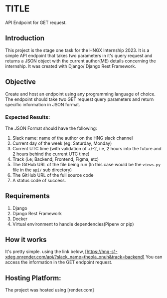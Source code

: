 # TITLE

API Endpoint for GET request. 

## Introduction

This project is the stage one task for the HNGX Internship 2023. It is a simple API endpoint
that takes two parameters in it's query request and returns a JSON object with the current author(ME) details
concerning the internship. It was created with Django/ Django Rest Framework. 

## Objective

Create and host an endpoint using any programming language of choice. The endpoint should take two GET request
query parameters and return specific information in JSON format. 
### Expected Results: 
The JSON Format should have the following:
1. Slack name: name of the author on the HNG slack channel
2. Current day of the week (eg: Saturday, Monday)
3. Current UTC time (with validation of +/-2, i.e, 2 hours into the future and 2 hours behind the current UTC time)
4. Track (i.e; Backend, Frontend, Figma, etc)
5. The GitHub URL of the file being run (In this case would be the `views.py` file in the `api/` sub directory)
6. The GitHub URL of the full source code
7. A status code of success.

## Requirements

1. Django
2. Django Rest Framework
3. Docker
4. Virtual environment to handle dependencies(Pipenv or pip)


## How it works

It's pretty simple. using the link below, 
[https://hng-s1-xdeg.onrender.com/api/?slack_name=theola_onuh&track=backend]
You can access the information in the GET endpoint request. 

## Hosting Platform:
The project was hosted using [render.com]
